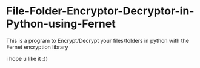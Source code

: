 # File-Folder-Encryptor-Decryptor-in-Python-using-Fernet
This is a program to Encrypt/Decrypt your files/folders in python with the Fernet encryption library



i hope u like it :))
